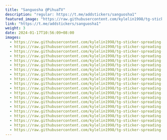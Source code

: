```yaml
---
title: "Sanguosha @PihuaTV"
description: "regular: https://t.me/addstickers/sanguosha1"
featured_image: "https://raw.githubusercontent.com/kylelin1998/tg-sticker-spreading-worldwide-images/main/img/7910e677-0a51-4b48-8ae4-02a7f2718e69.jpg"
link: "https://t.me/addstickers/sanguosha1"
weight: 3
date: 2024-01-17T10:56:09+08:00
images:
  - https://raw.githubusercontent.com/kylelin1998/tg-sticker-spreading-worldwide-images/main/img/7910e677-0a51-4b48-8ae4-02a7f2718e69.jpg
  - https://raw.githubusercontent.com/kylelin1998/tg-sticker-spreading-worldwide-images/main/img/420890cd-0aae-4123-bcf7-0b0d87a330cf.jpg
  - https://raw.githubusercontent.com/kylelin1998/tg-sticker-spreading-worldwide-images/main/img/8ec15a63-4d7d-4c2c-9474-af7a6f84edfb.jpg
  - https://raw.githubusercontent.com/kylelin1998/tg-sticker-spreading-worldwide-images/main/img/17c274af-927d-43f7-8c58-ea124b1b5783.jpg
  - https://raw.githubusercontent.com/kylelin1998/tg-sticker-spreading-worldwide-images/main/img/84b32831-b7cc-4635-9996-840970301c81.jpg
  - https://raw.githubusercontent.com/kylelin1998/tg-sticker-spreading-worldwide-images/main/img/3ed6abf3-5030-4698-89ff-fa2b5edcdcba.jpg
  - https://raw.githubusercontent.com/kylelin1998/tg-sticker-spreading-worldwide-images/main/img/28709739-4321-4389-b119-05c66fdf5b4c.jpg
  - https://raw.githubusercontent.com/kylelin1998/tg-sticker-spreading-worldwide-images/main/img/c3259ac9-815b-4c3f-a9fe-633ec0a67cad.jpg
  - https://raw.githubusercontent.com/kylelin1998/tg-sticker-spreading-worldwide-images/main/img/8a551fff-17a6-4974-a922-7b6500a6ebd0.jpg
  - https://raw.githubusercontent.com/kylelin1998/tg-sticker-spreading-worldwide-images/main/img/8f6551fc-2978-4a9c-b3c0-1102b4b85482.jpg
  - https://raw.githubusercontent.com/kylelin1998/tg-sticker-spreading-worldwide-images/main/img/d9673460-0988-4f7a-9ea2-adf66088466c.jpg
  - https://raw.githubusercontent.com/kylelin1998/tg-sticker-spreading-worldwide-images/main/img/914199ac-b5d1-434d-9f54-cf0f22743265.jpg
  - https://raw.githubusercontent.com/kylelin1998/tg-sticker-spreading-worldwide-images/main/img/20159fea-2bf1-4837-8eec-696521229edd.jpg
  - https://raw.githubusercontent.com/kylelin1998/tg-sticker-spreading-worldwide-images/main/img/ccc2bcb4-1162-4ca3-b55f-d43d451a94aa.jpg
  - https://raw.githubusercontent.com/kylelin1998/tg-sticker-spreading-worldwide-images/main/img/ac26678c-9f99-4fd6-8f76-20bac488c383.jpg
  - https://raw.githubusercontent.com/kylelin1998/tg-sticker-spreading-worldwide-images/main/img/e6527469-acd0-4248-bfe0-bbb4526eb049.jpg
  - https://raw.githubusercontent.com/kylelin1998/tg-sticker-spreading-worldwide-images/main/img/42bdbe41-6602-4557-a91f-9bbbb9e1c0d1.jpg
  - https://raw.githubusercontent.com/kylelin1998/tg-sticker-spreading-worldwide-images/main/img/667780d9-4704-4bb2-b904-2359f37c9b28.jpg
  - https://raw.githubusercontent.com/kylelin1998/tg-sticker-spreading-worldwide-images/main/img/5fe5b2ae-37a9-48c6-bff3-b253683f2a04.jpg
  - https://raw.githubusercontent.com/kylelin1998/tg-sticker-spreading-worldwide-images/main/img/c094e6c4-24ce-4f2a-adc4-152f82ff1682.jpg
---
```


